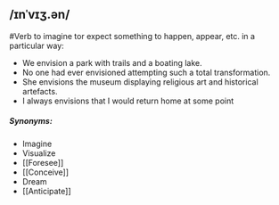 ## /ɪnˈvɪʒ.ən/
#Verb
to imagine tor expect something to happen, appear, etc. in a particular way:

- We envision a park with trails and a boating lake.
- No one had ever envisioned attempting such a total transformation.
- She envisions the museum displaying religious art and historical artefacts.
- I always envisions that I would return home at some point

##### Synonyms:
- Imagine
- Visualize
- [[Foresee]]
- [[Conceive]]
- Dream
- [[Anticipate]]
